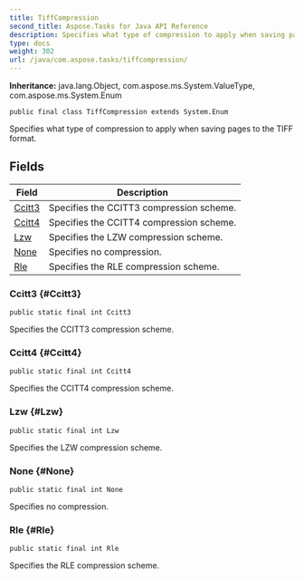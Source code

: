 ```yaml
---
title: TiffCompression
second_title: Aspose.Tasks for Java API Reference
description: Specifies what type of compression to apply when saving pages to the TIFF format.
type: docs
weight: 302
url: /java/com.aspose.tasks/tiffcompression/
---
```


**Inheritance:**
java.lang.Object, com.aspose.ms.System.ValueType, com.aspose.ms.System.Enum
```
public final class TiffCompression extends System.Enum
```

Specifies what type of compression to apply when saving pages to the TIFF format.
## Fields

| Field | Description |
| --- | --- |
| [Ccitt3](#Ccitt3) | Specifies the CCITT3 compression scheme. |
| [Ccitt4](#Ccitt4) | Specifies the CCITT4 compression scheme. |
| [Lzw](#Lzw) | Specifies the LZW compression scheme. |
| [None](#None) | Specifies no compression. |
| [Rle](#Rle) | Specifies the RLE compression scheme. |
### Ccitt3 {#Ccitt3}
```
public static final int Ccitt3
```


Specifies the CCITT3 compression scheme.

### Ccitt4 {#Ccitt4}
```
public static final int Ccitt4
```


Specifies the CCITT4 compression scheme.

### Lzw {#Lzw}
```
public static final int Lzw
```


Specifies the LZW compression scheme.

### None {#None}
```
public static final int None
```


Specifies no compression.

### Rle {#Rle}
```
public static final int Rle
```


Specifies the RLE compression scheme.


